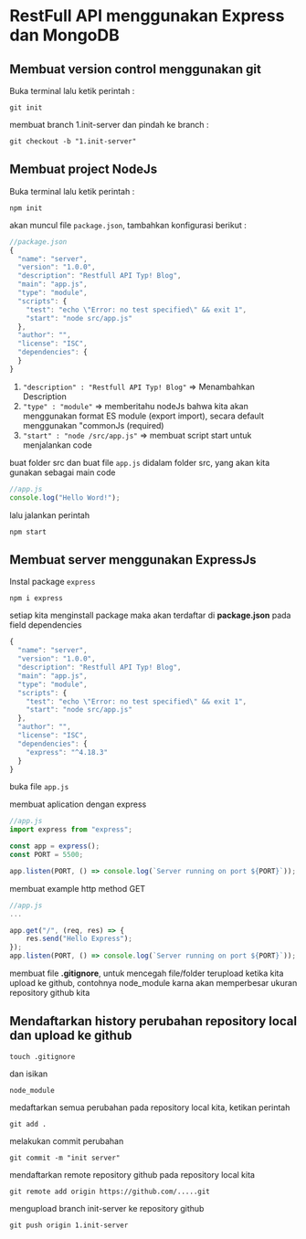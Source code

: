 # RestFull API menggunakan Express dan MongoDB

## Membuat version control menggunakan git

Buka terminal lalu ketik perintah :

```console
git init
```

membuat branch 1.init-server dan pindah ke branch :

```console
git checkout -b "1.init-server"
```

## Membuat project NodeJs

Buka terminal lalu ketik perintah :

```console
npm init
```

akan muncul file `package.json`, tambahkan konfigurasi berikut :

```js
//package.json
{
  "name": "server",
  "version": "1.0.0",
  "description": "Restfull API Typ! Blog",
  "main": "app.js",
  "type": "module",
  "scripts": {
    "test": "echo \"Error: no test specified\" && exit 1",
    "start": "node src/app.js"
  },
  "author": "",
  "license": "ISC",
  "dependencies": {
  }
}

```

1. `"description" : "Restfull API Typ! Blog"` => Menambahkan Description
2. `"type" : "module"` => memberitahu nodeJs bahwa kita akan menggunakan format ES module (export import), secara default menggunakan "commonJs (required)
3. `"start" : "node /src/app.js"` => membuat script start untuk menjalankan code

buat folder src dan buat file `app.js` didalam folder src, yang akan kita gunakan sebagai main code

```js
//app.js
console.log("Hello Word!");
```

lalu jalankan perintah

```console
npm start
```

## Membuat server menggunakan ExpressJs

Instal package `express`

```console
npm i express
```

setiap kita menginstall package maka akan terdaftar di **package.json** pada field dependencies

```js
{
  "name": "server",
  "version": "1.0.0",
  "description": "Restfull API Typ! Blog",
  "main": "app.js",
  "type": "module",
  "scripts": {
    "test": "echo \"Error: no test specified\" && exit 1",
    "start": "node src/app.js"
  },
  "author": "",
  "license": "ISC",
  "dependencies": {
    "express": "^4.18.3"
  }
}
```

buka file `app.js`

membuat aplication dengan express

```js
//app.js
import express from "express";

const app = express();
const PORT = 5500;

app.listen(PORT, () => console.log(`Server running on port ${PORT}`));
```

membuat example http method GET

```js
//app.js
...

app.get("/", (req, res) => {
    res.send("Hello Express");
});
app.listen(PORT, () => console.log(`Server running on port ${PORT}`));
```

membuat file **.gitignore**, untuk mencegah file/folder terupload ketika kita upload ke github, contohnya node_module karna akan memperbesar ukuran repository github kita

## Mendaftarkan history perubahan repository local dan upload ke github

```console
touch .gitignore
```

dan isikan

```
node_module
```

medaftarkan semua perubahan pada repository local kita, ketikan perintah

```console
git add .
```

melakukan commit perubahan

```console
git commit -m "init server"
```

mendaftarkan remote repository github pada repository local kita

```console
git remote add origin https://github.com/.....git
```

mengupload branch init-server ke repository github

```console
git push origin 1.init-server
```
